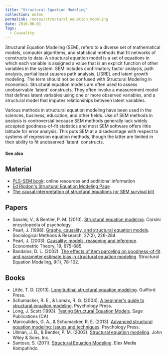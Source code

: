 ```yaml
---
title: "Structural Equation Modeling"
collection: notes
permalink: /notes/structural_equation_modeling
date: 2016-06-01
Tags:
  - Causality
---
```


Structural Equation Modeling (SEM), refers to a diverse set of mathematical models, computer algorithms, and statistical methods that fit networks of constructs to data. A structural equation model is a set of equations in which each variable is assigned a value that is an explicit function of other variables in the system. SEM includes confirmatory factor analysis, path analysis, partial least squares path analysis, LISREL and latent growth modeling. The term should not be confused with Structural Modeling in economics. Structural equation models are often used to assess unobservable 'latent' constructs. They often invoke a measurement model that defines latent variables using one or more observed variables, and a structural model that imputes relationships between latent variables.

Various methods in structural equation modeling have been used in the sciences, business, education, and other fields. Use of SEM methods in analysis is controversial because SEM methods generally lack widely accepted goodness-of-fit statistics and most SEM software offers little latitude for error analysis. This puts SEM at a disadvantage with respect to systems of regression equation methods, though the latter are limited in their ability to fit unobserved 'latent' constructs.


#### See also



## Material
* [PLS-SEM book](http://www.pls-sem.com//): online resources and additional information
* [Ed Rigdon's Structural Equation Modeling Page](http://www2.gsu.edu/~mkteer/)
* [The causal interpretation of structural equations (or SEM survival kit)](http://bayes.cs.ucla.edu/BOOK-2K/jw.html)


## Papers
* Savalei, V., & Bentler, P. M. (2010). [Structural equation modeling](https://www.researchgate.net/profile/Victoria_Savalei/publication/228007681_Structural_Equation_Modeling/links/0c9605345b24073c9e000000.pdf). Corsini encyclopedia of psychology.
* Pearl, J. (1998). [Graphs, causality, and structural equation models](ftp://magix.ucla.edu/pub/stat_ser/r253-reprint.pdf). Sociological Methods & Research, 27(2), 226-284.
* Pearl, J. (2003). [Causality: models, reasoning and inference](http://bayes.cs.ucla.edu/BOOK-2K/neuberg-review.pdf). Econometric Theory, 19, 675-685.
* Bandalos, D. L. (2002). [The effects of item parceling on goodness-of-fit and parameter estimate bias in structural equation modeling](http://digitalcommons.unl.edu/cgi/viewcontent.cgi?article=1066&context=edpsychpapers). Structural Equation Modeling, 9(1), 78-102.


## Books
* Little, T. D. (2013). [Longitudinal structural equation modeling](https://www.goodreads.com/book/show/16100774-longitudinal-structural-equation-modeling). Guilford Press.
* Schumacker, R. E., & Lomax, R. G. (2004). [A beginner's guide to structural equation modeling](https://www.goodreads.com/book/show/7628578-a-beginner-s-guide-to-structural-equation-modeling). Psychology Press.
* Long, J. Scott (1993). [Testing Structural Equation Models](https://www.goodreads.com/book/show/875466.Testing_Structural_Equation_Models). Sage Publications (CA)
* Marcoulides, G. A., & Schumacker, R. E. (2013). [Advanced structural equation modeling: Issues and techniques](https://www.goodreads.com/book/show/3216895-advanced-structural-equation-model). Psychology Press.
* Ullman, J. B., & Bentler, P. M. (2003). [Structural equation modeling](). John Wiley & Sons, Inc..
* Santoso, S. (2011). [Structural Equation Modeling](). Elex Media Komputindo.


